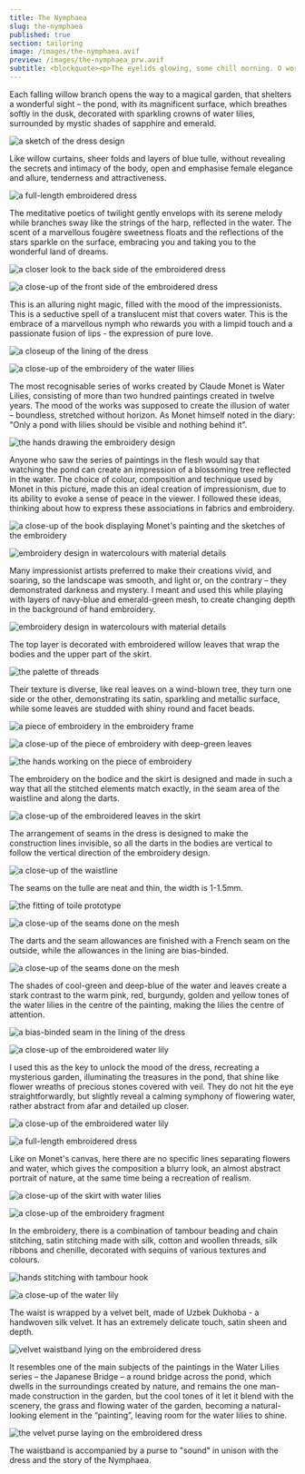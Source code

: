 ```yaml
---
title: The Nymphaea
slug: the-nymphaea
published: true
section: tailoring
image: /images/the-nymphaea.avif
preview: /images/the-nymphaea_prw.avif
subtitle: <blockquote><p>The eyelids glowing, some chill morning. O world half-known through the opening, twilit lids. O universal waters like a cloud.</p><cite>W. D. Snodgrass “Les Nymphéas”</cite></blockquote>
---
```


Each falling willow branch opens the way to a magical garden, that shelters a wonderful sight – the pond, with its magnificent surface, which breathes softly in the dusk, decorated with sparkling crowns of water lilies, surrounded by mystic shades of sapphire and emerald.

![a sketch of the dress design](/images/the-nymphaea_1.avif)

Like willow curtains, sheer folds and layers of blue tulle, without revealing the secrets and intimacy of the body, open and emphasise female elegance and allure, tenderness and attractiveness.

![a full-length embroidered dress](/images/the-nymphaea_2.avif)

The meditative poetics of twilight gently envelops with its serene melody while branches sway like the strings of the harp, reflected in the water. The scent of a marvellous fougère sweetness floats and the reflections of the stars sparkle on the surface, embracing you and taking you to the wonderful land of dreams.

![a closer look to the back side of the embroidered dress](/images/the-nymphaea_3.avif)

![a close-up of the front side of the embroidered dress](/images/the-nymphaea_4.avif)

This is an alluring night magic, filled with the mood of the impressionists. This is a seductive spell of a translucent mist that covers water. This is the embrace of a marvellous nymph who rewards you with a limpid touch and a passionate fusion of lips - the expression of pure love.

![a closeup of the lining of the dress](/images/the-nymphaea_5.avif)

![a close-up of the embroidery of the water lilies](/images/the-nymphaea_6.avif)

The most recognisable series of works created by Claude Monet is Water Lilies, consisting of more than two hundred paintings created in twelve years. The mood of the works was supposed to create the illusion of water – boundless, stretched without horizon. As Monet himself noted in the diary: "Only a pond with lilies should be visible and nothing behind it".

![the hands drawing the embroidery design](/images/the-nymphaea_7.avif)

Anyone who saw the series of paintings in the flesh would say that watching the pond can create an impression of a blossoming tree reflected in the water. The choice of colour, composition and technique used by Monet in this picture, made this an ideal creation of impressionism, due to its ability to evoke a sense of peace in the viewer. I followed these ideas, thinking about how to express these associations in fabrics and embroidery.

![a close-up of the book displaying Monet's painting and the sketches of the embroidery](/images/the-nymphaea_8.avif)

![embroidery design in watercolours with material details](/images/the-nymphaea_9.avif)

Many impressionist artists preferred to make their creations vivid, and soaring, so the landscape was smooth, and light or, on the contrary – they demonstrated darkness and mystery. I meant and used this while playing with layers of navy-blue and emerald-green mesh, to create changing depth in the background of hand embroidery.

![embroidery design in watercolours with material details](/images/the-nymphaea_10.avif)

The top layer is decorated with embroidered willow leaves that wrap the bodies and the upper part of the skirt.

![the palette of threads](/images/the-nymphaea_11.avif)

Their texture is diverse, like real leaves on a wind-blown tree, they turn one side or the other, demonstrating its satin, sparkling and metallic surface, while some leaves are studded with shiny round and facet beads.

![a piece of embroidery in the embroidery frame](/images/the-nymphaea_12.avif)

![a close-up of the piece of embroidery with deep-green leaves](/images/the-nymphaea_13.avif)

![the hands working on the piece of embroidery](/images/the-nymphaea_14.avif)

The embroidery on the bodice and the skirt is designed and made in such a way that all the stitched elements match exactly, in the seam area of the waistline and along the darts.

![a close-up of the embroidered leaves in the skirt](/images/the-nymphaea_15.avif)

The arrangement of seams in the dress is designed to make the construction lines invisible, so all the darts in the bodies are vertical to follow the vertical direction of the embroidery design.

![a close-up of the waistline](/images/the-nymphaea_16.avif)

The seams on the tulle are neat and thin, the width is 1-1.5mm.

![the fitting of toile prototype](/images/the-nymphaea_17.avif)

![a close-up of the seams done on the mesh](/images/the-nymphaea_18.avif)

The darts and the seam allowances are finished with a French seam on the outside, while the allowances in the lining are bias-binded.

![a close-up of the seams done on the mesh](/images/the-nymphaea_19.avif)

The shades of cool-green and deep-blue of the water and leaves create a stark contrast to the warm pink, red, burgundy, golden and yellow tones of the water lilies in the centre of the painting, making the lilies the centre of attention.

![a bias-binded seam in the lining of the dress](/images/the-nymphaea_20.avif)

![a close-up of the embroidered water lily](/images/the-nymphaea_21.avif)

I used this as the key to unlock the mood of the dress, recreating a mysterious garden, illuminating the treasures in the pond, that shine like flower wreaths of precious stones covered with veil. They do not hit the eye straightforwardly, but slightly reveal a calming symphony of flowering water, rather abstract from afar and detailed up closer.

![a close-up of the embroidered water lily](/images/the-nymphaea_22.avif)

![a full-length embroidered dress](/images/the-nymphaea_23.avif)

Like on Monet's canvas, here there are no specific lines separating flowers and water, which gives the composition a blurry look, an almost abstract portrait of nature, at the same time being a recreation of realism.

![a close-up of the skirt with water lilies](/images/the-nymphaea_24.avif)

![a close-up of the embroidery fragment](/images/the-nymphaea_24.avif)

In the embroidery, there is a combination of tambour beading and chain stitching, satin stitching made with silk, cotton and woollen threads, silk ribbons and chenille, decorated with sequins of various textures and colours.

![hands stitching with tambour hook](/images/the-nymphaea_25.avif)

![a close-up of the water lily](/images/the-nymphaea_26.avif)

The waist is wrapped by a velvet belt, made of Uzbek Dukhoba - a handwoven silk velvet. It has an extremely delicate touch, satin sheen and depth.

![velvet waistband lying on the embroidered dress](/images/the-nymphaea_27.avif)

It resembles one of the main subjects of the paintings in the Water Lilies series – the Japanese Bridge – a round bridge across the pond, which dwells in the surroundings created by nature, and remains the one man-made construction in the garden, but the cool tones of it let it blend with the scenery, the grass and flowing water of the garden, becoming a natural-looking element in the “painting”, leaving room for the water lilies to shine.

![the velvet purse laying on the embroidered dress](/images/the-nymphaea_28.avif)

The waistband is accompanied by a purse to "sound" in unison with the dress and the story of the Nymphaea.
